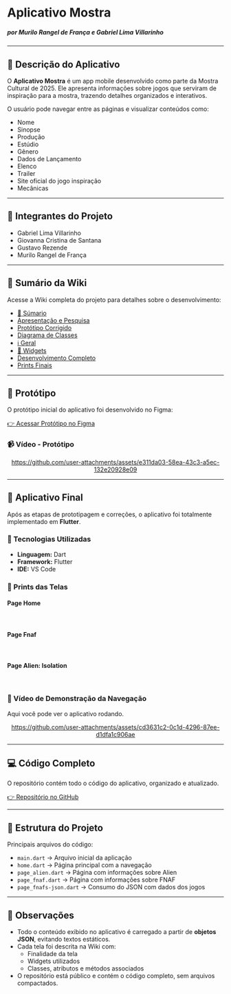 <h1>Aplicativo Mostra</h1>
<h5>por Murilo Rangel de França e  Gabriel Lima Villarinho</h5>
<hr>

<h2>📱 Descrição do Aplicativo</h2>
<p>
O <b>Aplicativo Mostra</b> é um app mobile desenvolvido como parte da Mostra Cultural de 2025.
Ele apresenta informações sobre jogos que serviram de inspiração para a mostra, trazendo detalhes organizados e interativos.
</p>

<p>O usuário pode navegar entre as páginas e visualizar conteúdos como:</p>
<ul>
  <li>Nome</li>
  <li>Sinopse</li>
  <li>Produção</li>
  <li>Estúdio</li>
  <li>Gênero</li>
  <li>Dados de Lançamento</li>
  <li>Elenco</li>
  <li>Trailer</li>
  <li>Site oficial do jogo inspiração</li>
  <li>Mecânicas</li>
</ul>

<hr>

<h2>👥 Integrantes do Projeto</h2>
<ul>
  <li>Gabriel Lima Villarinho</li>
  <li>Giovanna Cristina de Santana</li>
  <li>Gustavo Rezende</li>
  <li>Murilo Rangel de França</li>
</ul>

<hr>

<h2>📖 Sumário da Wiki</h2>
<p>Acesse a Wiki completa do projeto para detalhes sobre o desenvolvimento:</p>
<ul>
  <li><a href="https://github.com/MuPeu/Aplicativo-Mostra/wiki">📌 Súmario</a></li>
  <li><a href="https://github.com/MuPeu/Aplicativo-Mostra/wiki/Apresenta%C3%A7%C3%A3o-e-Pesquisa">Apresentação e Pesquisa</a></li>
  <li><a href="https://github.com/MuPeu/Aplicativo-Mostra/wiki/Prot%C3%B3tipo-Corrigido">Protótipo Corrigido</a></li>
  <li><a href="https://github.com/MuPeu/Aplicativo-Mostra/wiki/Diagrama-de-Classes">Diagrama de Classes</a></li>
  <li><a href="https://github.com/MuPeu/Aplicativo-Mostra/wiki/Geral">ℹ️ Geral</a></li>
  <li><a href="https://github.com/MuPeu/Aplicativo-Mostra/wiki/Widgets">🧩 Widgets</a></li>
  <li><a href="https://github.com/MuPeu/Aplicativo-Mostra/wiki/Desenvolvimento">Desenvolvimento Completo</a></li>
  <li><a href="https://github.com/MuPeu/Aplicativo-Mostra/wiki/Prints-Finais">Prints Finais</a></li>
  <!-- Acrescente os outros links da Wiki (Apresentação, Protótipo Corrigido, Diagramas etc.) -->
</ul>

<hr>

<h2>🎨 Protótipo</h2>
<p>O protótipo inicial do aplicativo foi desenvolvido no Figma:</p>
<a href="https://www.figma.com/design/rE4o8fLLgzNxA4PCJEJM4W/Aplicativo-Games?node-id=1-9&t=7ZO51Fvb1j1tYajk-1">👉 Acessar Protótipo no Figma</a>

<h3>📹 Vídeo - Protótipo</h3>
<div align="center">
  
  https://github.com/user-attachments/assets/e311da03-58ea-43c3-a5ec-132e20928e09
</div>

<hr>

<h2>🚀 Aplicativo Final</h2>
<p>Após as etapas de prototipagem e correções, o aplicativo foi totalmente implementado em <b>Flutter</b>.</p>

<h3>🔧 Tecnologias Utilizadas</h3>
<ul>
  <li><b>Linguagem:</b> Dart</li>
  <li><b>Framework:</b> Flutter</li>
  <li><b>IDE:</b> VS Code</li>
</ul>

<h3>📸 Prints das Telas</h3>
<h4>Page Home</h4>
<img src="https://github.com/user-attachments/assets/d8725ba4-0b1d-4633-9789-3563843b2860" alt=""/>
<img src="https://github.com/user-attachments/assets/0c342115-028f-4f5c-b8b2-0f1f49d465d6" alt=""/>
<br>

<h4>Page Fnaf</h4>
<img src="https://github.com/user-attachments/assets/a20abd97-18bc-47d4-9fb7-00ead973bb0f" alt=""/>
<img src="https://github.com/user-attachments/assets/029d2705-85da-47fe-b6b2-c7f20bb71e24" alt=""/>
<img src="https://github.com/user-attachments/assets/91ec01ee-717c-4358-b74e-11137bd21dd7" alt=""/>
<br>

<h4>Page Alien: Isolation</h4>
<img src="https://github.com/user-attachments/assets/a1361558-5acc-4311-9dea-461263825635" alt=""/>
<img src="https://github.com/user-attachments/assets/a573be95-28ef-471b-88f7-2af0c2a844ba" alt=""/>
<img src="https://github.com/user-attachments/assets/d6cf0038-0629-4c10-a86c-3d17230ed0d7" alt=""/>
<br>

<h3>🎥 Vídeo de Demonstração da Navegação</h3>
<p>Aqui você pode ver o aplicativo rodando.</p>
<div align="center">
  
  https://github.com/user-attachments/assets/cd3631c2-0c1d-4296-87ee-d1dfa1c906ae
</div>
<hr>

<h2>💻 Código Completo</h2>
<p>O repositório contém todo o código do aplicativo, organizado e atualizado.</p>
<a href="https://github.com/MuPeu/Aplicativo-Mostra.git">👉 Repositório no GitHub</a>

<hr>

<h2>📂 Estrutura do Projeto</h2>
<p>Principais arquivos do código:</p>
<ul>
  <li><code>main.dart</code> → Arquivo inicial da aplicação</li>
  <li><code>home.dart</code> → Página principal com a navegação</li>
  <li><code>page_alien.dart</code> → Página com informações sobre Alien</li>
  <li><code>page_fnaf.dart</code> → Página com informações sobre FNAF</li>
  <li><code>page_fnafs-json.dart</code> → Consumo do JSON com dados dos jogos</li>
</ul>

<hr>

<h2>📌 Observações</h2>
<ul>
  <li>Todo o conteúdo exibido no aplicativo é carregado a partir de <b>objetos JSON</b>, evitando textos estáticos.</li>
  <li>Cada tela foi descrita na Wiki com:
    <ul>
      <li>Finalidade da tela</li>
      <li>Widgets utilizados</li>
      <li>Classes, atributos e métodos associados</li>
    </ul>
  </li>
  <li>O repositório está público e contém o código completo, sem arquivos compactados.</li>
</ul>
